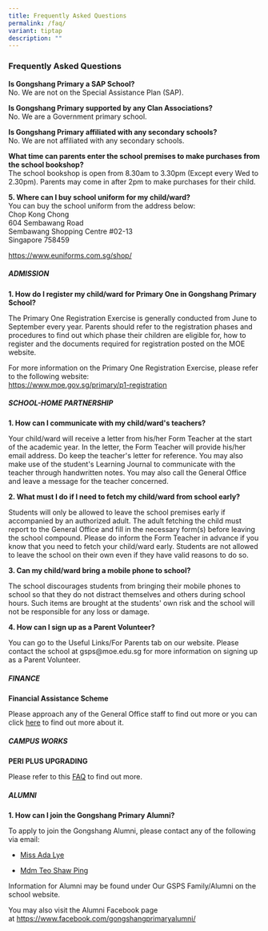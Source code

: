 ```yaml
---
title: Frequently Asked Questions
permalink: /faq/
variant: tiptap
description: ""
---
```

<h3><strong>Frequently Asked Questions</strong></h3>
<p></p>
<p><strong>Is Gongshang Primary a SAP School?</strong>
<br>No. We are not on the Special Assistance Plan (SAP).</p>
<p></p>
<p><strong>Is Gongshang Primary supported by any Clan Associations?</strong>
<br>No. We are a Government primary school.</p>
<p></p>
<p><strong>Is Gongshang Primary affiliated with any secondary schools?</strong>
<br>No. We are not affiliated with any secondary schools.</p>
<p></p>
<p><strong>What time can parents enter the school premises to make purchases from the school bookshop?</strong>
<br>The school bookshop is open from 8.30am to 3.30pm (Except every Wed to
2.30pm). Parents may come in after 2pm to make purchases for their child.</p>
<p></p>
<p><strong>5. Where can I buy school uniform for my child/ward?</strong>
<br>You can buy the school uniform from the address below:
<br>Chop Kong Chong
<br>604 Sembawang Road
<br>Sembawang Shopping Centre #02-13
<br>Singapore 758459</p>
<p><a href="https://www.euniforms.com.sg/shop/" rel="noopener noreferrer nofollow" target="_blank">https://www.euniforms.com.sg/shop/</a>
</p>
<h5><strong>ADMISSION</strong></h5>
<p><strong>1. How do I register my child/ward for Primary One in Gongshang Primary School?</strong>
</p>
<p>The Primary One Registration Exercise is generally conducted from June
to September every year. Parents should refer to the registration phases
and procedures to find out which phase their children are eligible for,
how to register and the documents required for registration posted on the
MOE website.</p>
<p>For more information on the Primary One Registration Exercise, please
refer to the following website:
<br><a href="https://www.moe.gov.sg/primary/p1-registration" rel="noopener noreferrer nofollow" target="_blank">https://www.moe.gov.sg/primary/p1-registration</a>
</p>
<h5><strong>SCHOOL-HOME PARTNERSHIP</strong></h5>
<p><strong>1. How can I communicate with my child/ward's teachers?</strong>
</p>
<p>Your child/ward will receive a letter from his/her Form Teacher at the
start of the academic year. In the letter, the Form Teacher will provide
his/her email address. Do keep the teacher's letter for reference. You
may also make use of the student's Learning Journal to communicate with
the teacher through handwritten notes. You may also call the General Office
and leave a message for the teacher concerned.</p>
<p><strong>2. What must I do if I need to fetch my child/ward from school early?</strong>
</p>
<p>Students will only be allowed to leave the school premises early if accompanied
by an authorized adult. The adult fetching the child must report to the
General Office and fill in the necessary form(s) before leaving the school
compound. Please do inform the Form Teacher in advance if you know that
you need to fetch your child/ward early. Students are not allowed to leave
the school on their own even if they have valid reasons to do so.</p>
<p><strong>3. Can my child/ward bring a mobile phone to school?</strong>
</p>
<p>The school discourages students from bringing their mobile phones to school
so that they do not distract themselves and others during school hours.
Such items are brought at the students' own risk and the school will not
be responsible for any loss or damage.</p>
<p><strong>4. How can I sign up as a Parent Volunteer?</strong>
</p>
<p>You can go to the Useful Links/For Parents tab on our website. Please
contact the school at gsps@moe.edu.sg for more information on signing up
as a Parent Volunteer.</p>
<h5><strong>FINANCE</strong></h5>
<p><strong>Financial Assistance Scheme</strong>
</p>
<p>Please approach any of the General Office staff to find out more or you
can click <a href="https://www.moe.gov.sg/financial-matters/financial-assistance" rel="noopener noreferrer nofollow" target="_blank">here</a> to
find out more about it.</p>
<h5><strong>CAMPUS WORKS</strong></h5>
<p><strong>PERI PLUS UPGRADING</strong>
</p>
<p>Please refer to this <a href="https://www.gongshangpri.moe.edu.sg/files/GSPS%20PERI%20Upgrading%20FAQ%20(dated%2013%20March%202020).pdf" rel="noopener noreferrer nofollow" target="_blank">FAQ</a> to
find out more.</p>
<h5><strong>ALUMNI</strong></h5>
<p><strong>1. How can I join the Gongshang Primary Alumni?</strong>
</p>
<p>To apply to join the Gongshang Alumni, please contact any of the following
via email:</p>
<ul data-tight="true" class="tight">
<li>
<p><a href="mailto:ada.lye@gsps.edu.sg" rel="noopener noreferrer nofollow" target="_blank">Miss Ada Lye</a>
</p>
</li>
<li>
<p><a href="mailto:teo.shaw.ping@gsps.edu.sg" rel="noopener noreferrer nofollow" target="_blank">Mdm Teo Shaw Ping</a>
</p>
</li>
</ul>
<p>Information for Alumni may be found under Our GSPS Family/Alumni on the
school website.</p>
<p>You may also visit the Alumni Facebook page at&nbsp;<a href="https://www.facebook.com/gongshangprimaryalumni/" rel="noopener noreferrer nofollow" target="_blank">https://www.facebook.com/gongshangprimaryalumni/</a>
</p>